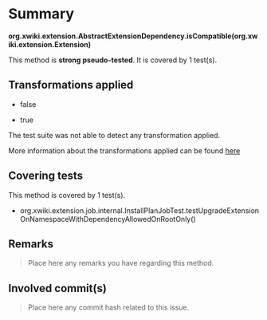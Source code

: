 # Summary
**org.xwiki.extension.AbstractExtensionDependency.isCompatible(org.xwiki.extension.Extension)**

This method is **strong pseudo-tested**.
It is covered by 1 test(s). 


## Transformations applied

- false

- true


The test suite was not able to detect any transformation applied.

More information about the transformations applied can be found [here](https://github.com/STAMP-project/pitest-descartes)

## Covering tests
This method is covered by 1 test(s).
* org.xwiki.extension.job.internal.InstallPlanJobTest.testUpgradeExtensionOnNamespaceWithDependencyAllowedOnRootOnly()


## Remarks
> Place here any remarks you have regarding this method.

## Involved commit(s)

> Place here any commit hash related to this issue.
